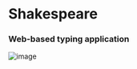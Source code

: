 # Shakespeare
### Web-based typing application
![image](https://github.com/MichaelDelfino/shakespeare/assets/83179665/66bc3166-f31c-46a3-9f4a-775b4e4b349f)
